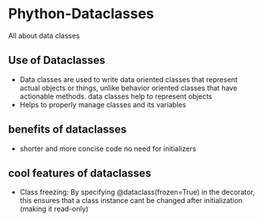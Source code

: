 # Phython-Dataclasses
All about data classes


##  Use of Dataclasses 
- Data classes are used to write data oriented classes that represent actual objects or things, unlike behavior oriented classes that have actionable methods. 
data classes help to represent objects
- Helps to properly manage classes and its variables 

## benefits of dataclasses
- shorter and more concise code no need for initializers 

## cool features of dataclasses 
- Class freezing:
By specifying @dataclass(frozen=True)  in the decorator, this ensures that a class instance cant be changed after initialization (making it read-only)